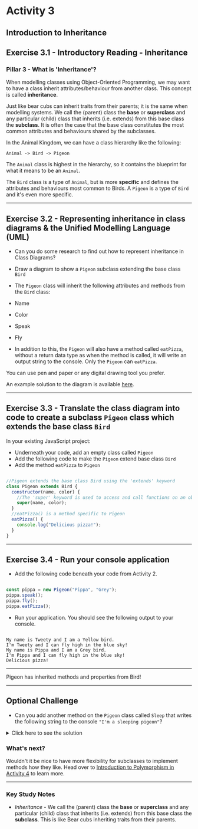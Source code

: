 # Activity 3
## Introduction to Inheritance

## Exercise 3.1 - Introductory Reading - Inheritance

### Pillar 3 - What is 'Inheritance'?

When modelling classes using Object-Oriented Programming, we may want to have a class inherit attributes/behaviour from another class. This concept is called **inheritance**.

Just like bear cubs can inherit traits from their parents; it is the same when modelling systems. We call the (parent) class the **base** or **superclass** and any particular (child) class that inherits (i.e. extends) from this base class the **subclass**. It is often the case that the base class constitutes the most common attributes and behaviours shared by the subclasses.

In the Animal Kingdom, we can have a class hierarchy like the following:

```
Animal -> Bird -> Pigeon
```

The `Animal` class is highest in the hierarchy, so it contains the blueprint for what it means to be an `Animal`.

The `Bird` class is a type of `Animal`, but is more **specific** and defines the attributes and behaviours most common to Birds. A `Pigeon` is a type of `Bird` and it's even more specific.

---

## Exercise 3.2 - Representing inheritance in class diagrams & the Unified Modelling Language (UML)

- Can you do some research to find out how to represent inheritance in Class Diagrams?

- Draw a diagram to show a `Pigeon` subclass extending the base class `Bird`

- The `Pigeon` class will inherit the following attributes and methods from the `Bird` class:

- Name
- Color
- Speak
- Fly

- In addition to this, the `Pigeon` will also have a method called `eatPizza`, without a return data type as when the method is called, it will write an output string to the console. Only the `Pigeon` can `eatPizza`.

You can use pen and paper or any digital drawing tool you prefer.

An example solution to the diagram is available [here](../solutions/activity_3_exercise_3.2.png).

---

## Exercise 3.3 - Translate the class diagram into code to create a subclass `Pigeon` class which extends the base class `Bird`

In your existing JavaScript project:

- Underneath your code, add an empty class called `Pigeon`
- Add the following code to make the `Pigeon` extend base class `Bird`
- Add the method `eatPizza` to `Pigeon`

```JavaScript

//Pigeon extends the base class Bird using the 'extends' keyword
class Pigeon extends Bird {
  constructor(name, color) {
    //The 'super' keyword is used to access and call functions on an object's parent i.e. Bird
    super(name, color);
  }
  //eatPizza() is a method specific to Pigeon
  eatPizza() {
    console.log("Delicious pizza!");
  }
}

```

---

## Exercise 3.4 - Run your console application

- Add the following code beneath your code from Activity 2.

```JavaScript

const pippa = new Pigeon("Pippa", "Grey");
pippa.speak();
pippa.fly();
pippa.eatPizza();

```

- Run your application. You should see the following output to your console.

```

My name is Tweety and I am a Yellow bird.
I'm Tweety and I can fly high in the blue sky!
My name is Pippa and I am a Grey bird.
I'm Pippa and I can fly high in the blue sky!
Delicious pizza!

```

---

Pigeon has inherited methods and properties from Bird!

---

## Optional Challenge

- Can you add another method on the `Pigeon` class called `Sleep` that writes the following string to the console `"I'm a sleeping pigeon"`?

<details>
<summary>Click here to see the solution</summary>
<pre>

```JavaScript

class Pigeon extends Bird {
    constructor(name, color) {
        super(name, color);
        this.name = name;
        this.color = color;
    }
    eatPizza() {
        console.log("Delicious pizza!")
    }
    sleep() {
        console.log("I'm a sleeping pigeon")
    }
}

```

</pre>
</details>


### What's next?

Wouldn't it be nice to have more flexibility for subclasses to implement methods how they like. Head over to [Introduction to Polymorphism in Activity 4](./activity_4.md) to learn more.

---

### Key Study Notes

- _Inheritance_ - We call the (parent) class the **base** or **superclass** and any particular (child) class that inherits (i.e. extends) from this base class the **subclass**. This is like Bear cubs inheriting traits from their parents.
